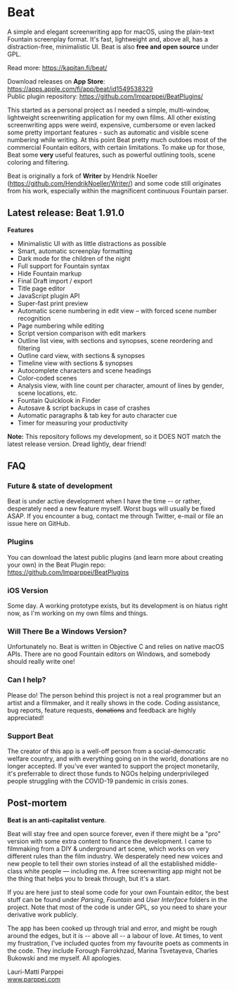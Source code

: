 # Beat

A simple and elegant screenwriting app for macOS, using the plain-text Fountain screenplay format. It's fast, lightweight and, above all, has a distraction-free, minimalistic UI. Beat is also **free and open source** under GPL.

Read more: https://kapitan.fi/beat/  

Download releases on **App Store**: https://apps.apple.com/fi/app/beat/id1549538329  
Public plugin repository: https://github.com/lmparppei/BeatPlugins/  

This started as a personal project as I needed a simple, multi-window, lightweight screenwriting application for my own films. All other existing screenwriting apps were weird, expensive, cumbersome or even lacked some pretty important features - such as automatic and visible scene numbering while writing. At this point Beat pretty much outdoes most of the commercial Fountain editors, with certain limitations. To make up for those, Beat some **very** useful features, such as powerful outlining tools, scene coloring and filtering. 

Beat is originally a fork of **Writer** by Hendrik Noeller (https://github.com/HendrikNoeller/Writer/) and some code still originates from his work, especially within the magnificent continuous Fountain parser. 


## Latest release: Beat 1.91.0

**Features**
* Minimalistic UI with as little distractions as possible
* Smart, automatic screenplay formatting
* Dark mode for the children of the night
* Full support for Fountain syntax
* Hide Fountain markup
* Final Draft import / export
* Title page editor
* JavaScript plugin API
* Super-fast print preview
* Automatic scene numbering in edit view – with forced scene number recognition
* Page numbering while editing
* Script version comparison with edit markers
* Outline list view, with sections and synopses, scene reordering and filtering
* Outline card view, with sections & synopses
* Timeline view with sections & synopses
* Autocomplete characters and scene headings
* Color-coded scenes
* Analysis view, with line count per character, amount of lines by gender, scene locations, etc.
* Fountain Quicklook in Finder
* Autosave & script backups in case of crashes 
* Automatic paragraphs & tab key for auto character cue
* Timer for measuring your productivity

**Note:** This repository follows my development, so it DOES NOT match the latest release version. Dread lightly, dear friend!


## FAQ

### Future & state of development

Beat is under active development when I have the time -- or rather, desperately need a new feature myself. Worst bugs will usually be fixed ASAP. If you encounter a bug, contact me through Twitter, e-mail or file an issue here on GitHub. 

### Plugins

You can download the latest public plugins (and learn more about creating your own) in the Beat Plugin repo: https://github.com/lmparppei/BeatPlugins

### iOS Version

Some day. A working prototype exists, but its development is on hiatus right now, as I'm working on my own films and things.  

### Will There Be a Windows Version? 

Unfortunately no. Beat is written in Objective C and relies on native macOS APIs. There are no good Fountain editors on Windows, and somebody should really write one!

### Can I help?

Please do! The person behind this project is not a real programmer but an artist and a filmmaker, and it really shows in the code. Coding assistance, bug reports, feature requests, ~~donations~~ and feedback are highly appreciated! 


### Support Beat

The creator of this app is a well-off person from a social-democratic welfare country, and with everything going on in the world, donations are no longer accepted. If you've ever wanted to support the project monetarily, it's preferrable to direct those funds to NGOs helping underprivileged people struggling with the COVID-19 pandemic in crisis zones. 

## Post-mortem

**Beat is an anti-capitalist venture**. 

Beat will stay free and open source forever, even if there might be a "pro" version with some extra content to finance the development. I came to filmmaking from a DIY & underground art scene, which works on very different rules than the film industry. We desperately need new voices and new people to tell their own stories instead of all the established middle-class white people — including me. A free screenwriting app might not be the thing that helps you to break through, but it's a start. 

If you are here just to steal some code for your own Fountain editor, the best stuff can be found under *Parsing*, *Fountain* and *User Interface* folders in the project. Note that most of the code is under GPL, so you need to share your derivative work publicly.

The app has been cooked up through trial and error, and might be rough around the edges, but it is -- above all -- a labour of love. At times, to vent my frustration, I've included quotes from my favourite poets as comments in the code. They include Forough Farrokhzad, Marina Tsvetayeva, Charles Bukowski and me myself. All apologies.

Lauri-Matti Parppei  
www.parppei.com  
